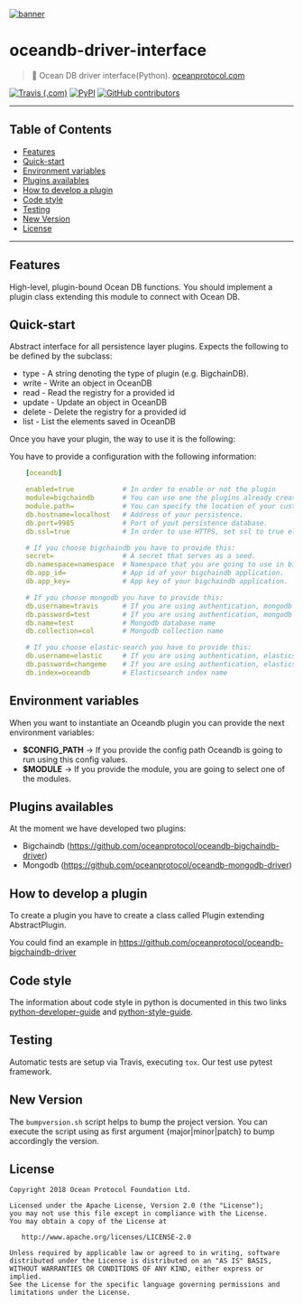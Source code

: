 [![banner](https://raw.githubusercontent.com/oceanprotocol/art/master/github/repo-banner%402x.png)](https://oceanprotocol.com)

# oceandb-driver-interface

> 🐳 Ocean DB driver interface(Python).
> [oceanprotocol.com](https://oceanprotocol.com)

[![Travis (.com)](https://img.shields.io/travis/com/oceanprotocol/oceandb-driver-interface.svg)](https://travis-ci.com/oceanprotocol/oceandb-driver-interface)
[![PyPI](https://img.shields.io/pypi/v/oceandb-driver-interface.svg)](https://pypi.org/project/oceandb-driver-interface/)
[![GitHub contributors](https://img.shields.io/github/contributors/oceanprotocol/oceandb-driver-interface.svg)](https://github.com/oceanprotocol/oceandb-driver-interface/graphs/contributors)

---

## Table of Contents

  - [Features](#features)
  - [Quick-start](#quick-start)
  - [Environment variables](#environment-variables)
  - [Plugins availables](#plugins-availables)
  - [How to develop a plugin](#how-to-develop-a-plugin)
  - [Code style](#code-style)
  - [Testing](#testing)
  - [New Version](#new-version)
  - [License](#license)

---

## Features

High-level, plugin-bound Ocean DB functions. You should implement a plugin class extending this module to connect with Ocean DB.


## Quick-start


Abstract interface for all persistence layer plugins.
Expects the following to be defined by the subclass:

* type - A string denoting the type of plugin (e.g. BigchainDB).
* write - Write an object in OceanDB
* read - Read the registry for a provided id
* update - Update an object in OceanDB
* delete - Delete the registry for a provided id
* list - List the elements saved in OceanDB

Once you have your plugin, the way to use it is the following:


You have to provide a configuration with the following information:

```yaml
    [oceandb]

    enabled=true            # In order to enable or not the plugin
    module=bigchaindb       # You can use one the plugins already created. Currently we have mongodb and bigchaindb.
    module.path=            # You can specify the location of your custom plugin.
    db.hostname=localhost   # Address of your persistence.
    db.port=9985            # Port of yout persistence database.
    db.ssl=true             # In order to use HTTPS, set ssl to true else set it to false.

    # If you choose bigchaindb you have to provide this:
    secret=                 # A secret that serves as a seed.
    db.namespace=namespace  # Namespace that you are going to use in bigchaindb
    db.app_id=              # App id of your bigchaindb application.
    db.app_key=             # App key of your bigchaindb application.

    # If you choose mongodb you have to provide this:
    db.username=travis      # If you are using authentication, mongodb username.
    db.password=test        # If you are using authentication, mongodb password.
    db.name=test            # Mongodb database name
    db.collection=col       # Mongodb collection name

    # If you choose elastic-search you have to provide this:
    db.username=elastic     # If you are using authentication, elasticsearch username.
    db.password=changeme    # If you are using authentication, elasticsearch password.
    db.index=oceandb        # Elasticsearch index name
```

## Environment variables

When you want to instantiate an Oceandb plugin you can provide the next environment variables:


- **$CONFIG_PATH** -> If you provide the config path Oceandb is going to run using this config values.
- **$MODULE** -> If you provide the module, you are going to select one of the modules. 

## Plugins availables

At the moment we have developed two plugins:

* Bigchaindb (https://github.com/oceanprotocol/oceandb-bigchaindb-driver)
* Mongodb (https://github.com/oceanprotocol/oceandb-mongodb-driver)


## How to develop a plugin

To create a plugin you have to create a class called Plugin extending AbstractPlugin.

You could find an example in https://github.com/oceanprotocol/oceandb-bigchaindb-driver


## Code style

The information about code style in python is documented in this two links [python-developer-guide](https://github.com/oceanprotocol/dev-ocean/blob/master/doc/development/python-developer-guide.md)
and [python-style-guide](https://github.com/oceanprotocol/dev-ocean/blob/master/doc/development/python-style-guide.md).
    
## Testing

Automatic tests are setup via Travis, executing `tox`.
Our test use pytest framework.

## New Version

The `bumpversion.sh` script helps to bump the project version. You can execute the script using as first argument {major|minor|patch} to bump accordingly the version.

## License

```
Copyright 2018 Ocean Protocol Foundation Ltd.

Licensed under the Apache License, Version 2.0 (the "License");
you may not use this file except in compliance with the License.
You may obtain a copy of the License at

   http://www.apache.org/licenses/LICENSE-2.0

Unless required by applicable law or agreed to in writing, software
distributed under the License is distributed on an "AS IS" BASIS,
WITHOUT WARRANTIES OR CONDITIONS OF ANY KIND, either express or implied.
See the License for the specific language governing permissions and
limitations under the License.